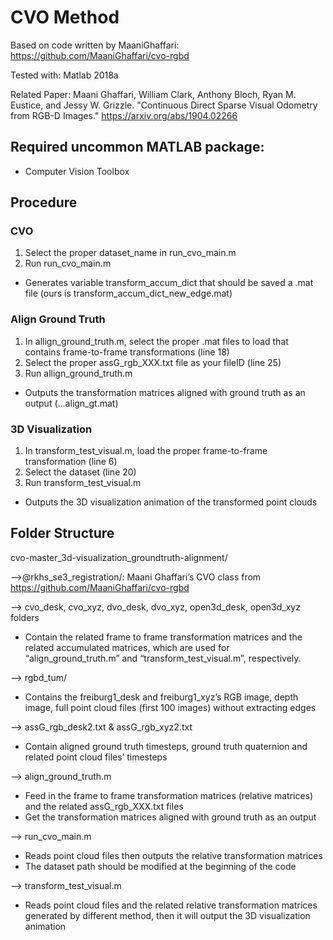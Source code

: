 # CVO Method

Based on code written by MaaniGhaffari: https://github.com/MaaniGhaffari/cvo-rgbd

Tested with: Matlab 2018a

Related Paper: 
Maani Ghaffari, William Clark, Anthony Bloch, Ryan M. Eustice, and Jessy W. Grizzle. "Continuous Direct Sparse Visual Odometry from RGB-D Images." https://arxiv.org/abs/1904.02266

## Required uncommon MATLAB package:

- Computer Vision Toolbox

## Procedure

### CVO
1. Select the proper dataset_name in run_cvo_main.m
2. Run run_cvo_main.m
- Generates variable transform_accum_dict that should be saved a .mat file (ours is transform_accum_dict_new_edge.mat)

### Align Ground Truth
1. In allign_ground_truth.m, select the proper .mat files to load that contains frame-to-frame transformations (line 18)
2. Select the proper assG_rgb_XXX.txt file as your fileID (line 25)
3. Run allign_ground_truth.m
- Outputs the transformation matrices aligned with ground truth as an output (...align_gt.mat)

### 3D Visualization
1. In transform_test_visual.m, load the proper frame-to-frame transformation (line 6)
2. Select the dataset (line 20)
3. Run transform_test_visual.m
- Outputs the 3D visualization animation of the transformed point clouds

## Folder Structure

cvo-master_3d-visualization_groundtruth-alignment/

-->@rkhs_se3_registration/: Maani Ghaffari’s CVO class from https://github.com/MaaniGhaffari/cvo-rgbd

--> cvo_desk, cvo_xyz, dvo_desk, dvo_xyz, open3d_desk, open3d_xyz folders
- Contain the related frame to frame transformation matrices and the related accumulated matrices, which are used for “align_ground_truth.m” and “transform_test_visual.m”, respectively.

--> rgbd_tum/
- Contains the freiburg1_desk and freiburg1_xyz’s RGB image, depth image, full point cloud files (first 100 images) without extracting edges

--> assG_rgb_desk2.txt & assG_rgb_xyz2.txt
- Contain aligned ground truth timesteps, ground truth quaternion and related point cloud files’ timesteps

--> align_ground_truth.m
- Feed in the frame to frame transformation matrices (relative matrices) and the related assG_rgb_XXX.txt files
- Get the transformation matrices aligned with ground truth as an output

--> run_cvo_main.m
- Reads point cloud files then outputs the relative transformation matrices
- The dataset path should be modified at the beginning of the code

--> transform_test_visual.m
- Reads point cloud files and the related relative transformation matrices generated by different method, then it will output the 3D visualization animation
